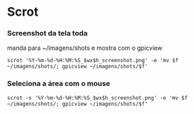 # Scrot

### Screenshot da tela toda
manda para ~/imagens/shots e mostra com o gpicview

`scrot '%Y-%m-%d-%H:%M:%S_$wx$h_screenshot.png' -e 'mv $f ~/imagens/shots/; gpicview ~/imagens/shots/$f'`

### Seleciona a área com o mouse

`scrot -s '%Y-%m-%d-%H:%M:%S_$wx$h_screenshot.png' -e 'mv $f ~/imagens/shots/; gpicview ~/imagens/shots/$f' `
